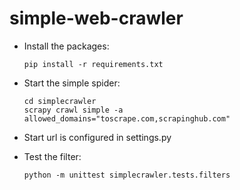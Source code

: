 # simple-web-crawler

  - Install the packages:
    
    ```
    pip install -r requirements.txt
    ```

  - Start the simple spider:

    ```
    cd simplecrawler
    scrapy crawl simple -a allowed_domains="toscrape.com,scrapinghub.com"
    ```

  - Start url is configured in settings.py  
  - Test the filter:

    ```
    python -m unittest simplecrawler.tests.filters
    ```